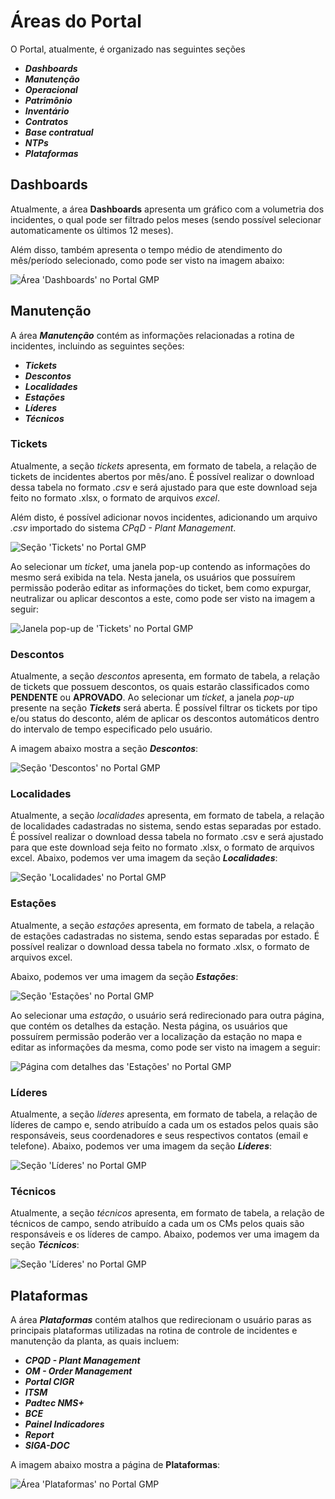 # **Áreas do Portal**

O Portal, atualmente, é organizado nas seguintes seções

- ***Dashboards***
- ***Manutenção***
- ***Operacional***
- ***Patrimônio***
- ***Inventário***
- ***Contratos***
- ***Base contratual***
- ***NTPs***
- ***Plataformas***

## **Dashboards**

Atualmente, a área **Dashboards** apresenta um gráfico com a volumetria dos incidentes, o qual pode ser filtrado pelos meses (sendo possível selecionar automaticamente os últimos 12 meses).

Além disso, também apresenta o tempo médio de atendimento do mês/período selecionado, como pode ser visto na imagem abaixo:

![Área 'Dashboards' no Portal GMP](../assets/imagem-dashboards.jpg)

## **Manutenção**

A área ***Manutenção*** contém as informações relacionadas a rotina de incidentes, incluindo as seguintes seções:

- ***Tickets***
- ***Descontos***
- ***Localidades***
- ***Estações***
- ***Líderes***
- ***Técnicos***

### **Tickets**

Atualmente, a seção *tickets* apresenta, em formato de tabela, a relação de tickets de incidentes abertos por mês/ano. É possível realizar o download dessa tabela no formato *.csv* e será ajustado para que este download seja feito no formato .xlsx, o formato de arquivos *excel*.

Além disto, é possível adicionar novos incidentes, adicionando um arquivo *.csv* importado do sistema *CPqD - Plant Management*.

![Seção 'Tickets' no Portal GMP](../assets/imagem-tickets.jpg)

Ao selecionar um *ticket*, uma janela pop-up contendo as informações do mesmo será exibida na tela. Nesta janela, os usuários que possuírem permissão poderão editar as informações do ticket, bem como expurgar, neutralizar ou aplicar descontos a este, como pode ser visto na imagem a seguir:

![Janela pop-up de 'Tickets' no Portal GMP](../assets/detalhe-tickets.jpg)


### **Descontos**

Atualmente, a seção *descontos* apresenta, em formato de tabela, a relação de tickets que possuem descontos,
os quais estarão classificados como **PENDENTE**  ou **APROVADO**. Ao selecionar um *ticket*, a janela *pop-up* 
presente na seção ***Tickets*** será aberta. É possível filtrar os tickets por tipo e/ou status do desconto, além de aplicar os descontos
automáticos dentro do intervalo de tempo especificado pelo usuário.

A imagem abaixo mostra a seção ***Descontos***:

![Seção 'Descontos' no Portal GMP](../assets/imagem-descontos.jpg)


### **Localidades**

Atualmente, a seção *localidades* apresenta, em formato de tabela, a relação de localidades 
cadastradas no sistema, sendo estas separadas por estado. É possível realizar o download dessa tabela no formato .csv e 
será ajustado para que este download seja feito no formato .xlsx, o formato de arquivos excel.
Abaixo, podemos ver uma imagem da seção ***Localidades***:

![Seção 'Localidades' no Portal GMP](../assets/imagem-localidades.jpg)

### **Estações**

Atualmente, a seção *estações* apresenta, em formato de tabela, a relação de estações 
cadastradas no sistema, sendo estas separadas por estado. É possível realizar o download dessa tabela no formato .xlsx, 
o formato de arquivos excel.

Abaixo, podemos ver uma imagem da seção ***Estações***:

![Seção 'Estações' no Portal GMP](../assets/imagem-estacoes.jpg)

Ao selecionar uma *estação*, o usuário será redirecionado para outra página, que contém os detalhes da estação. 
Nesta página, os usuários que possuírem permissão poderão ver a localização da estação no mapa e editar as informações da mesma,
como pode ser visto na imagem a seguir:

![Página com detalhes das 'Estações' no Portal GMP](../assets/detalhe-estacoes.jpg)

### **Líderes**

Atualmente, a seção *líderes* apresenta, em formato de tabela, a relação de líderes de campo e, sendo atribuído a cada um os estados pelos quais são responsáveis, seus coordenadores e seus respectivos contatos (email e telefone).
Abaixo, podemos ver uma imagem da seção ***Líderes***:

![Seção 'Líderes' no Portal GMP](../assets/imagem-lideres.jpg)

### **Técnicos**

Atualmente, a seção *técnicos* apresenta, em formato de tabela, a relação de técnicos de campo, sendo atribuído a cada um os CMs pelos quais são responsáveis e os líderes de campo.
Abaixo, podemos ver uma imagem da seção ***Técnicos***:

![Seção 'Líderes' no Portal GMP](../assets/imagem-tecnicos.jpg)


## **Plataformas**

A área ***Plataformas*** contém atalhos que redirecionam o usuário paras as principais plataformas utilizadas na rotina de controle de incidentes e manutenção da planta, as quais incluem:

- ***CPQD - Plant Management***
- ***OM - Order Management***
- ***Portal CIGR***
- ***ITSM***
- ***Padtec NMS+***
- ***BCE***
- ***Painel Indicadores***
- ***Report***
- ***SIGA-DOC***

A imagem abaixo mostra a página de **Plataformas**:

![Área 'Plataformas' no Portal GMP](../assets/imagem-plataformas.jpg)
